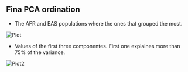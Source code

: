 ## Fina PCA ordination 

- The AFR and EAS populations where the ones that grouped the most.

![Plot](https://github.com/AdrianMtz-Santana/AmphoraHealth_Bioinformatic_Challenge2022_deliverable/blob/main/Results/PCa%20all%20samples.png)

- Values of the first three componentes. First one explaines more than 75% of the variance.

![Plot2](https://github.com/AdrianMtz-Santana/AmphoraHealth_Bioinformatic_Challenge2022_deliverable/blob/main/Results/Pairsplot.png)
